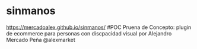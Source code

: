 # sinmanos
https://mercadoalex.github.io/sinmanos/
#POC
Pruena de Concepto: plugin de ecommerce  para personas con discpacidad visual 
por Alejandro Mercado Peña @alexmarket

